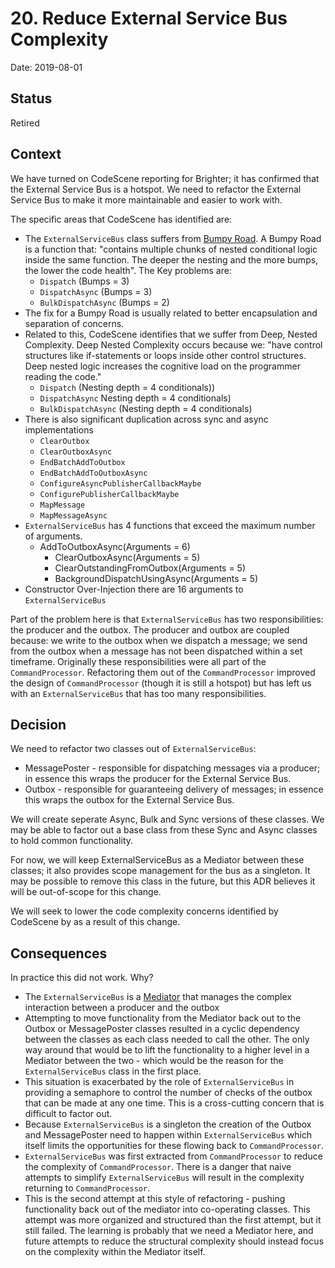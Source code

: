 # 20. Reduce External Service Bus Complexity

Date: 2019-08-01

## Status

Retired

## Context

We have turned on CodeScene reporting for Brighter; it has confirmed that the External Service Bus is a hotspot.
We need to refactor the External Service Bus to make it more maintainable and easier to work with.

The specific areas that CodeScene has identified are:

- The `ExternalServiceBus` class  suffers from [Bumpy Road](https://codescene.com/engineering-blog/bumpy-road-code-complexity-in-context/). A Bumpy Road is a function that: "contains multiple chunks of nested conditional logic inside the same function. The deeper the nesting and the more bumps, the lower the code health".  The Key problems are:
    - `Dispatch` (Bumps = 3)
    - `DispatchAsync` (Bumps = 3)
    - `BulkDispatchAsync` (Bumps = 2)
- The fix for a Bumpy Road is usually related to better encapsulation and separation of concerns.
- Related to this, CodeScene identifies that we suffer from Deep, Nested Complexity. Deep Nested Complexity occurs because we: "have control structures like if-statements or loops inside other control structures. Deep nested logic increases the cognitive load on the programmer reading the code."
    - `Dispatch` (Nesting depth = 4 conditionals))
    - `DispatchAsync` Nesting depth = 4 conditionals)
    - `BulkDispatchAsync` (Nesting depth = 4 conditionals)
- There is also significant duplication across sync and async implementations
    - `ClearOutbox`
    - `ClearOutboxAsync`
    - `EndBatchAddToOutbox`
    - `EndBatchAddToOutboxAsync`
    - `ConfigureAsyncPublisherCallbackMaybe`
    - `ConfigurePublisherCallbackMaybe`
    - `MapMessage`
    - `MapMessageAsync`
- `ExternalServiceBus` has 4 functions that exceed the maximum number of arguments.
    - AddToOutboxAsync(Arguments = 6)
        - ClearOutboxAsync(Arguments = 5)
        - ClearOutstandingFromOutbox(Arguments = 5)
        - BackgroundDispatchUsingAsync(Arguments = 5)
- Constructor Over-Injection there are 16 arguments to `ExternalServiceBus`

Part of the problem here is that `ExternalServiceBus` has two responsibilities: the producer and the outbox. The producer and outbox are coupled because: we write to the outbox when we dispatch a message; we send from the outbox when a message has not been dispatched within a set timeframe. Originally these responsibilities were all part of the `CommandProcessor`. Refactoring them out of the `CommandProcessor` improved the design of `CommandProcessor` (though it is still a hotspot) but has left us with an `ExternalServiceBus` that has too many responsibilities.

## Decision

We need to refactor two classes out of `ExternalServiceBus`:
- MessagePoster - responsible for dispatching messages via a producer; in essence this wraps the producer for the External Service Bus.
- Outbox - responsible for guaranteeing delivery of messages; in essence this wraps the outbox for the External Service Bus.

We will create seperate Async, Bulk and Sync versions of these classes. We may be able to factor out a base class from these Sync and Async classes to hold common functionality.

For now, we will keep ExternalServiceBus as a Mediator between these classes; it also provides scope management for the bus as a singleton. It may be possible to remove this class in the future, but this ADR believes it will be out-of-scope for this change.

We will seek to lower the code complexity concerns identified by CodeScene by as a result of this change.

## Consequences

In practice this did not work. Why?

- The `ExternalServiceBus` is a [Mediator](https://en.wikipedia.org/wiki/Mediator_pattern) that manages the complex interaction between a producer and the outbox
- Attempting to move functionality from the Mediator back out to the Outbox or MessagePoster classes resulted in a cyclic dependency between the classes as each class needed to call the other. The only way around that would be to lift the functionality to a higher level in a Mediator between the two -  which would be the reason for the `ExternalServiceBus` class in the first place.
- This situation is exacerbated by the role of `ExternalServiceBus` in providing a semaphore to control the number of checks of the outbox that can be made at any one time. This is a cross-cutting concern that is difficult to factor out. 
- Because `ExternalServiceBus` is a singleton the creation of the Outbox and MessagePoster need to happen within `ExternalServiceBus` which itself limits the opportunities for these flowing back to `CommandProcessor`.
- `ExternalServiceBus` was first extracted from `CommandProcessor` to reduce the complexity of `CommandProcessor`. There is a danger that naive attempts to simplify `ExternalServiceBus` will result in the complexity returning to `CommandProcessor`. 
- This is the second attempt at this style of refactoring - pushing functionality back out of the mediator into co-operating classes. This attempt was more organized and structured than the first attempt, but it still failed. The learning is probably that we need a Mediator here, and future attempts to reduce the structural complexity should instead focus on the complexity within the Mediator itself.


